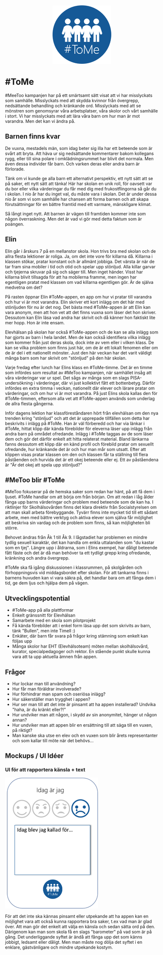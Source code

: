 <p align="center">
<img src="tome.png">
</p>

# #ToMe
#MeeToo kampanjen har på ett smärtsamt sätt visat att vi har misslyckats som samhälle. Misslyckats med att skydda kvinnor från övergrepp, nedsättande behandling och kränkande ord. Misslyckats med att se mönstren som genomsyrar våra arbetsplatser, våra skolor och vårt samhälle i stort. Vi har misslyckats med att lära våra barn om hur man är mot varandra. Men det kan vi ändra på.

## Barnen finns kvar
De vuxna, mestadels män, som idag beter sig illa har ett beteende som är svårt att bryta. Att häva ur sig nedsättande kommentarer bakom kollegans rygg, eller till sina polare i omklädningsrummet har blivit det normala. Men även dessa individer får barn. Och varken deras eller andra barn är förlorade.

Tänk om vi kunde ge alla barn ett alternativt perspektiv, ett nytt sätt att se på saker, ett nytt sätt att tänka! Här har skolan en unik roll, för oavsett var du bor eller vilka värderingar du får med dig med frukostflingorna så går du i skolan. I nio år har du inget val, du måste vara i skolan. Det är under dessa nio år som vi som samhälle har chansen att forma barnen och att skapa förutsättningar för en bättre framtid med ett varmare, mänskligare klimat.

Så långt inget nytt. Att barnen är vägen till framtiden kommer inte som någon överraskning. Men det är vad vi gör med detta faktum som är poängen.


## Elin
Elin går i årskurs 7 på en mellanstor skola. Hon trivs bra med skolan och de allra flesta lektioner är roliga. Ja, om det inte vore för killarna då. Killarna i klassen stökar, pratar konstant och är allmänt jobbiga. Det värsta är när de tar fram sina mobiler i tid och otid och spelar upp stönljud. Alla killar garvar och tjejerna skruvar på sig och säger till. Men inget händer. Visst har killarna blivit tillsagda för att ha mobilerna framme, men ingen har egentligen pratat med klassen om vad killarna egentligen gör. Är de själva medvetna om det?

På rasten öppnar Elin #ToMe-appen, en app om hur vi pratar till varandra och hur vi är mot varandra. Elin skriver ett kort inlägg om det här med stönljuden för nu är det nog. Det bästa med #ToMe-appen är att Elin kan vara anonym, men att hon vet att det finns vuxna som läser det hon skriver. Dessutom kan Elin läsa vad andra har skrivit och då känner hon faktiskt lite mer hopp. Hon är inte ensam.

Elevhälsan på skolan har också #ToMe-appen och de kan se alla inlägg som har gjorts av barn i hela landet. Men de kan också identifiera vilka inlägg som kommer från just deras skola, dock inte av vem eller i vilken klass. De kan se vilka problem som finns just här, om de är ett lokalt fenomen eller om de är del i ett nationellt mönster. Just den här veckan har det varit väldigt många barn som har skrivit om "stönljud" på den här skolan.

Varje fredag efter lunch har Elins klass en #ToMe-timme. Det är en timme som infördes som resultat av #MeToo kampanjen, när samhället insåg att våra värderingar var ur spel. Det sågs av många som en slags PISA-undersökning i värderingar, där vi just kollektivt fått ett bottenbetyg.
Därför infördes en extra timma i veckan, nationellt där elever och lärare pratar om värderingar, och om hur vi är mot varandra. På just Elins skola kallas den för #ToMe-timmen, eftersom alla vet att #ToMe-appen används som underlag de allra flesta gångerna.

Inför dagens lektion har klassföreståndaren hört från elevhälsan om den nya trenden kring "stönljud" och att det är upprepade tillfällen som detta har beskrivits i inlägg på #ToMe. Han är väl förberedd och har via länkar i #ToMe, hittat klipp där kända förebilder för eleverna läser upp inlägg från andra barn på området ofredande. Inlägg i #ToMe taggas av de som läser dem och gör det därför enkelt att hitta relaterat material. Bland länkarna fanns dessutom ett klipp där en känd profil och förebild pratar om sexuellt ofredande, hur kränkande det är och hur man mår som utsatt. Efter att klippen visas pratar klassen om den och klassen får ta ställning till flera påståenden och hurvida det är ett okej beteende eller ej. Ett av påståendena är "Är det okej att spela upp stönljud?"

## #MeToo blir #ToMe
#MeToo fokuserar på de hemska saker som redan har hänt, på att få dem  i ljuset. #ToMe handlar om att börja om från början. Om att redan i låg ålder fånga upp barns värderingar och problem med beteende som de kan ha. I riktlinjer för Skolhälsovården finns det klara direktiv från Socialstyrelsen om att man skall arbeta förebyggande. Tyvärr finns inte mycket tid till ett sådant arbete, men med bättre verktyg och aktiva elever som själva får möjlighet att beskriva sin vardag och de problem som finns, så kan möjligheten bli större.

Behovet ändras från Åk 1 till Åk 9. I lågstadiet har problemen en mindre tydlig sexuell karaktär, det kan handla om enkla uttalanden som "du kastar som en tjej". Längre upp i åldrarna, som i Elins exempel, har dåligt beteende fått fäste och det är då man behöver ta ett tydligt grepp kring ofredande, kränkning och andra övergrepp.

#ToMe ska få igång diskussionen i klassrummen, på skolgården och förhoppningsvis vid middagsbordet efter skolan. För att tankarna finns i barnens huvuden kan vi vara säkra på, det handlar bara om att fånga dem i tid, ge dem ljus och hjälpa dem på vägen.


## Utvecklingspotential
- #ToMe-app på alla plattformar
- Enkelt gränssnitt för Elevhälsan
- Samarbete med en skola som pilotprojekt
- Få kända förebilder att i enkel form läsa upp det som skrivits av barn, tänk "Bullen", men inte Timell :)
- Enkäter, där barn får svara på frågor kring stämning som enkelt kan följas upp
- Många skolor har EHT (Elevhälsoteam) möten mellan skolhälsovård, kurator, specialpedagoger och rektor. En stående punkt skulle kunna vara att ta upp aktuella ämnen från appen.

## Frågor
- Hur lockar man till användning?
- Hur får man föräldrar involverade?
- Hur förhindrar man spam och oseriösa inlägg?
- Hur säkerställer man trygghet i appen?
- Hur ser man till att det inte är pinsamt att ha appen installerad? Undvika "haha, är du kränkt eller?!"
- Hur undviker man att någon, i skydd av sin anonymitet, hänger ut någon annan?
- Hur undviker man att appen blir en ersättning till att säga till en vuxen, på riktigt?
- Man kanske ska utse en elev och en vuxen som blir årets representanter och som kallar till möte när det behövs...

## Mockups / UI Idéer
### UI för att rapportera känsla + text
![mockup](app-mockup-feeling.png)

För att det inte ska kännas pinsamt eller utpekande att ha appen kan en möjlighet vara att också kunna rapportera bra saker, t.ex vad man är glad över. Att man gör det enkelt att välja en känsla och sedan sätta ord på den. Därigenom kan man som skola få en slags "barometer" på vad som är på gång. Det underliggande syftet är ändå att fånga upp det som känns jobbigt, ledsamt eller dåligt. Men man måste nog dölja det syftet i en enklare, gästvänligare och mindre utpekande kostym.

